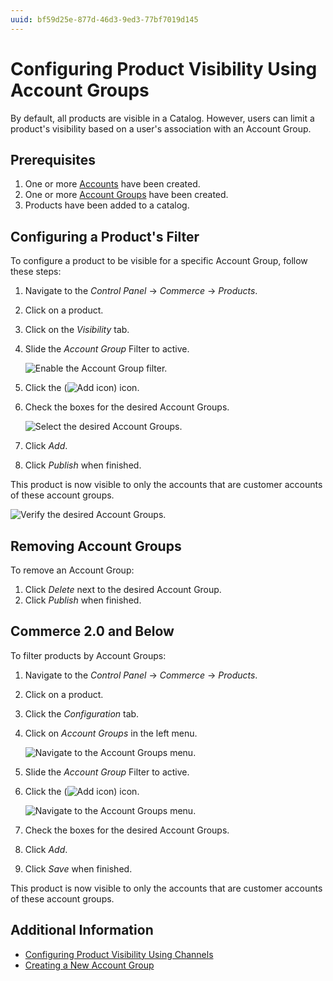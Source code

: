 ```yaml
---
uuid: bf59d25e-877d-46d3-9ed3-77bf7019d145
---
```

# Configuring Product Visibility Using Account Groups

By default, all products are visible in a Catalog. However, users can limit a product's visibility based on a user's association with an Account Group.

## Prerequisites

1. One or more [Accounts](../../../users-and-accounts/account-management.md) have been created.
1. One or more [Account Groups](../../../users-and-accounts/account-management/creating-a-new-account-group.md) have been created.
1. Products have been added to a catalog.

## Configuring a Product's Filter

To configure a product to be visible for a specific Account Group, follow these steps:

1. Navigate to the _Control Panel_ → _Commerce_ → _Products_.
1. Click on a product.
1. Click on the _Visibility_ tab.
1. Slide the _Account Group_ Filter to active.

    ![Enable the Account Group filter.](./configuring-product-visibility-using-account-groups/images/01.png)

1. Click the (![Add icon](../../../images/icon-add.png)) icon.
1. Check the boxes for the desired Account Groups.

    ![Select the desired Account Groups.](./configuring-product-visibility-using-account-groups/images/02.png)

1. Click _Add_.
1. Click _Publish_ when finished.

This product is now visible to only the accounts that are customer accounts of these account groups.

![Verify the desired Account Groups.](./configuring-product-visibility-using-account-groups/images/03.png)

## Removing Account Groups

To remove an Account Group:

1. Click _Delete_ next to the desired Account Group.
1. Click _Publish_ when finished.

## Commerce 2.0 and Below

To filter products by Account Groups:

1. Navigate to the _Control Panel_ → _Commerce_ → _Products_.
1. Click on a product.
1. Click the _Configuration_ tab.
1. Click on _Account Groups_ in the left menu.

    ![Navigate to the Account Groups menu.](./configuring-product-visibility-using-account-groups/images/04.png)

1. Slide the _Account Group_ Filter to active.
1. Click the (![Add icon](../../../images/icon-add.png)) icon.

    ![Navigate to the Account Groups menu.](./configuring-product-visibility-using-account-groups/images/05.png)

1. Check the boxes for the desired Account Groups.
1. Click _Add_.
1. Click _Save_ when finished.

This product is now visible to only the accounts that are customer accounts of these account groups.

## Additional Information

* [Configuring Product Visibility Using Channels](../../../store-management/channels/configuring-product-visibility-using-channels.md)
* [Creating a New Account Group](../../../users-and-accounts/account-management/creating-a-new-account-group.md)
